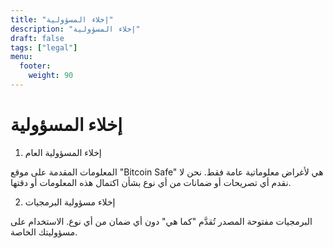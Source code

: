 ```yaml
---
title: "إخلاء المسؤولية"
description: "إخلاء المسؤولية"
draft: false
tags: ["legal"]
menu:
  footer:
    weight: 90
---
```


# إخلاء المسؤولية

1. إخلاء المسؤولية العام

المعلومات المقدمة على موقع "Bitcoin Safe" هي لأغراض معلوماتية عامة فقط. نحن لا نقدم أي تصريحات أو ضمانات من أي نوع بشأن اكتمال هذه المعلومات أو دقتها.

2. إخلاء مسؤولية البرمجيات

البرمجيات مفتوحة المصدر تُقدَّم "كما هي" دون أي ضمان من أي نوع. الاستخدام على مسؤوليتك الخاصة.